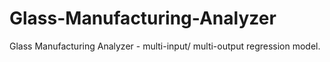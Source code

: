 # Glass-Manufacturing-Analyzer
Glass Manufacturing Analyzer - multi-input/ multi-output regression model.
